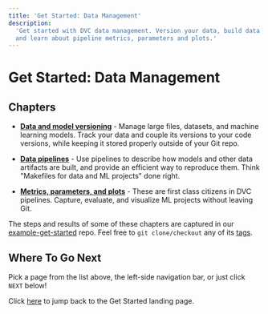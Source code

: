 ```yaml
---
title: 'Get Started: Data Management'
description:
  'Get started with DVC data management. Version your data, build data pipelines
  and learn about pipeline metrics, parameters and plots.'
---
```


# Get Started: Data Management

## Chapters

- **[Data and model versioning]** - Manage large files, datasets, and machine
  learning models. Track your data and couple its versions to your code
  versions, while keeping it stored properly outside of your Git repo.

- **[Data pipelines]** - Use pipelines to describe how models and other data
  artifacts are built, and provide an efficient way to reproduce them. Think
  "Makefiles for data and ML projects" done right.

- **[Metrics, parameters, and plots]** - These are first class citizens in DVC
  pipelines. Capture, evaluate, and visualize ML projects without leaving Git.

[data and model versioning]: /doc/start/data-management/data-versioning
[data pipelines]: /doc/start/data-management/data-pipelines
[metrics, parameters, and plots]:
  /doc/start/data-management/metrics-parameters-plots

<admon type="tip">

The steps and results of some of these chapters are captured in our
[example-get-started] repo. Feel free to `git clone/checkout` any of its
[tags][example-get-started-tags].

[example-get-started]: https://github.com/iterative/example-get-started
[example-get-started-tags]:
  https://github.com/iterative/example-get-started/tags

</admon>

## Where To Go Next

Pick a page from the list above, the left-side navigation bar, or just click
`NEXT` below!

Click [here](/doc/start/) to jump back to the Get Started landing page.
